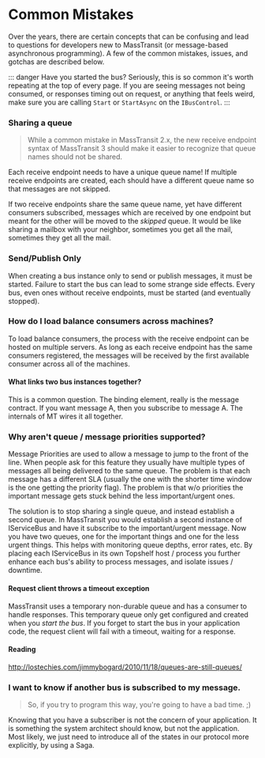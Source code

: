 # Common Mistakes

Over the years, there are certain concepts that can be confusing and lead to questions for developers new to MassTransit (or message-based asynchronous programming). A few of the common mistakes, issues, and gotchas are described below.

::: danger Have you started the bus?
Seriously, this is so common it's worth repeating at the top of every page. If you are seeing messages not being consumed, or responses timing out on request, or anything that feels weird, make sure you are calling `Start` or `StartAsync` on the `IBusControl`.
:::

### Sharing a queue

> While a common mistake in MassTransit 2.x, the new receive endpoint syntax of MassTransit 3 should make it easier to recognize that queue names should not be shared.

Each receive endpoint needs to have a unique queue name! If multiple receive endpoints are created,
each should have a different queue name so that messages are not skipped.

If two receive endpoints share the same queue name, yet have different consumers subscribed, messages
which are received by one endpoint but meant for the other will be moved to the _skipped_ queue. It
would be like sharing a mailbox with your neighbor, sometimes you get all the mail, sometimes they
get all the mail.

### Send/Publish Only

When creating a bus instance only to send or publish messages, it must be started. Failure to start the bus can lead to some strange side effects. Every bus, even ones without receive endpoints, must be started (and eventually stopped).

### How do I load balance consumers across machines?

To load balance consumers, the process with the receive endpoint can be hosted on multiple servers.
As long as each receive endpoint has the same consumers registered, the messages will be received
by the first available consumer across all of the machines.

#### What links two bus instances together?

This is a common question. The binding element, really is the
message contract. If you want message A, then you subscribe to
message A. The internals of MT wires it all together.

### Why aren't queue / message priorities supported?

Message Priorities are used to allow a message to jump to the front
of the line. When people ask for this feature they usually have multiple
types of messages all being delivered to the same queue. The problem
is that each message has a different SLA (usually the one with the
shorter time window is the one getting the priority flag). The problem
is that w/o priorities the important message gets stuck behind the
less important/urgent ones.

The solution is to stop sharing a single queue, and instead establish
a second queue. In MassTransit you would establish a second instance
of IServiceBus and have it subscribe to the important/urgent
message. Now you have two queues, one for the important things and one
for the less urgent things. This helps with monitoring queue depths,
error rates, etc. By placing each IServiceBus in its own Topshelf host
/ process you further enhance each bus's ability to process messages, and
isolate issues / downtime.

#### Request client throws a timeout exception

MassTransit uses a temporary non-durable queue and has a consumer to handle responses. This temporary queue only get configured and created when you _start the bus_. If you forget to start the bus in your application code, the request client will fail with a timeout, waiting for a response.

#### Reading

http://lostechies.com/jimmybogard/2010/11/18/queues-are-still-queues/

### I want to know if another bus is subscribed to my message.

> So, if you try to program this way, you're going to have a bad time. ;)

Knowing that you have a subscriber is not the concern of your application.
It is something the system architect should know, but not the application.
Most likely, we just need to introduce all of the states in our protocol
more explicitly, by using a Saga.
